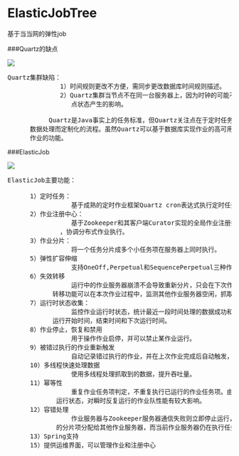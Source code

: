 # ElasticJobTree
基于当当网的弹性job

###Quartz的缺点

![](https://i.imgur.com/pnpGusk.png)

<pre>
Quartz集群缺陷：
              1）时间规则更改不方便，需同步更改数据库时间规则描述。
              2）Quartz集群当节点不在同一台服务器上，因为时钟的可能不同步导致节点对其他节
                 点状态产生的影响。

           Quartz是Java事实上的任务标准，但Quartz关注点在于定时任务而非数据，并无一套根据
      数据处理而定制化的流程。虽然Quartz可以基于数据库实现作业的高可用，但缺少分布式并行执行
      作业的功能。
</pre>

###ElasticJob

![](https://i.imgur.com/6ambTsF.png)

<pre>
ElasticJob主要功能：

      1）定时任务：
                 基于成熟的定时作业框架Quartz cron表达式执行定时任务。
      2）作业注册中心：
                 基于Zookeeper和其客户端Curator实现的全局作业注册控制中心，用于注册，控制
              ，协调分布式作业执行。
      3）作业分片：
                 将一个任务分片成多个小任务项在服务器上同时执行。
      5）弹性扩容伸缩
                 支持OneOff,Perpetual和SequencePerpetual三种作业模式。
      6）失效转移
                 运行中的作业服务器崩溃不会导致重新分片，只会在下次作业启动时分片，启用失效
            转移功能可以在本次作业过程中，监测其他作业服务器空闲，抓取未完成的孤儿分片项执行。
      7）运行时状态收集：
                 监控作业运行时状态，统计最近一段时间处理的数据成功和失败数量，记录作业上次
            运行开始时间，结束时间和下次运行时间。
      8）作业停止，恢复和禁用
                 用于操作作业启停，并可以禁止某作业运行。
      9）被错过执行的作业重新触发
                 自动记录错过执行的作业，并在上次作业完成后自动触发，
      10）多线程快速处理数据
                 使用多线程处理抓取到的数据，提升吞吐量。
      11）幂等性
                 重复作业任务项判定，不重复执行已运行的作业任务项。由于开启幂等性需要监听作业
             运行状态，对瞬时反复运行的作业队性能有较大影响。
      12）容错处理
                 作业服务器与Zookeeper服务器通信失败则立即停止运行，防止作业注册中心将失效
             的分片项分配给其他作业服务器，而当前作业服务器仍在执行任务，导致重复执行。
      13）Spring支持
      15）提供运维界面，可以管理作业和注册中心
</pre>